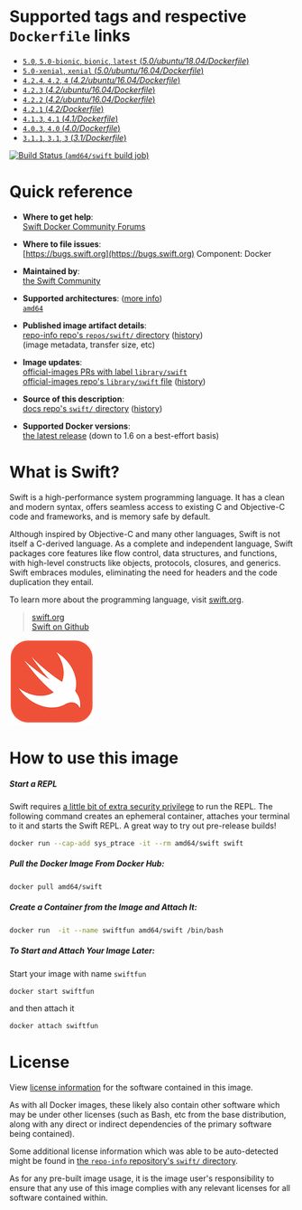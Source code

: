 <!--

********************************************************************************

WARNING:

    DO NOT EDIT "swift/README.md"

    IT IS AUTO-GENERATED

    (from the other files in "swift/" combined with a set of templates)

********************************************************************************

-->

# Supported tags and respective `Dockerfile` links

-	[`5.0`, `5.0-bionic`, `bionic`, `latest` (*5.0/ubuntu/18.04/Dockerfile*)](https://github.com/apple/swift-docker/blob/0d3ffbb7885c8731970fc294be96ce91153840d9/5.0/ubuntu/18.04/Dockerfile)
-	[`5.0-xenial`, `xenial` (*5.0/ubuntu/16.04/Dockerfile*)](https://github.com/apple/swift-docker/blob/0d3ffbb7885c8731970fc294be96ce91153840d9/5.0/ubuntu/16.04/Dockerfile)
-	[`4.2.4`, `4.2`, `4` (*4.2/ubuntu/16.04/Dockerfile*)](https://github.com/apple/swift-docker/blob/f0a61df2dd9a14dd6988e6017ae58cc63df37f41/4.2/ubuntu/16.04/Dockerfile)
-	[`4.2.3` (*4.2/ubuntu/16.04/Dockerfile*)](https://github.com/apple/swift-docker/blob/75dde01ef86e98437b1206c6a58d0428dfb345a4/4.2/ubuntu/16.04/Dockerfile)
-	[`4.2.2` (*4.2/ubuntu/16.04/Dockerfile*)](https://github.com/apple/swift-docker/blob/c5dd5e013de66da930cf1b9804797dbae11e8f9c/4.2/ubuntu/16.04/Dockerfile)
-	[`4.2.1` (*4.2/Dockerfile*)](https://github.com/apple/swift-docker/blob/34aa283f9b3473ab22b2282f71773781b121af19/4.2/Dockerfile)
-	[`4.1.3`, `4.1` (*4.1/Dockerfile*)](https://github.com/apple/swift-docker/blob/34aa283f9b3473ab22b2282f71773781b121af19/4.1/Dockerfile)
-	[`4.0.3`, `4.0` (*4.0/Dockerfile*)](https://github.com/apple/swift-docker/blob/34aa283f9b3473ab22b2282f71773781b121af19/4.0/Dockerfile)
-	[`3.1.1`, `3.1`, `3` (*3.1/Dockerfile*)](https://github.com/apple/swift-docker/blob/34aa283f9b3473ab22b2282f71773781b121af19/3.1/Dockerfile)

[![Build Status](https://doi-janky.infosiftr.net/job/multiarch/job/amd64/job/swift/badge/icon) (`amd64/swift` build job)](https://doi-janky.infosiftr.net/job/multiarch/job/amd64/job/swift/)

# Quick reference

-	**Where to get help**:  
	[Swift Docker Community Forums](https://forums.swift.org/c/server/docker)

-	**Where to file issues**:  
	[https://bugs.swift.org](https://bugs.swift.org) Component: Docker

-	**Maintained by**:  
	[the Swift Community](https://github.com/apple/swift-docker)

-	**Supported architectures**: ([more info](https://github.com/docker-library/official-images#architectures-other-than-amd64))  
	[`amd64`](https://hub.docker.com/r/amd64/swift/)

-	**Published image artifact details**:  
	[repo-info repo's `repos/swift/` directory](https://github.com/docker-library/repo-info/blob/master/repos/swift) ([history](https://github.com/docker-library/repo-info/commits/master/repos/swift))  
	(image metadata, transfer size, etc)

-	**Image updates**:  
	[official-images PRs with label `library/swift`](https://github.com/docker-library/official-images/pulls?q=label%3Alibrary%2Fswift)  
	[official-images repo's `library/swift` file](https://github.com/docker-library/official-images/blob/master/library/swift) ([history](https://github.com/docker-library/official-images/commits/master/library/swift))

-	**Source of this description**:  
	[docs repo's `swift/` directory](https://github.com/docker-library/docs/tree/master/swift) ([history](https://github.com/docker-library/docs/commits/master/swift))

-	**Supported Docker versions**:  
	[the latest release](https://github.com/docker/docker-ce/releases/latest) (down to 1.6 on a best-effort basis)

# What is Swift?

Swift is a high-performance system programming language. It has a clean and modern syntax, offers seamless access to existing C and Objective-C code and frameworks, and is memory safe by default.

Although inspired by Objective-C and many other languages, Swift is not itself a C-derived language. As a complete and independent language, Swift packages core features like flow control, data structures, and functions, with high-level constructs like objects, protocols, closures, and generics. Swift embraces modules, eliminating the need for headers and the code duplication they entail.

To learn more about the programming language, visit [swift.org](https://swift.org).

> [swift.org](https://swift.org/about/)  
> [Swift on Github](https://github.com/apple/swift)

![logo](https://raw.githubusercontent.com/docker-library/docs/0e2d9afd4e84369a43b810a5cfb5a131cfaac779/swift/logo.png)

# How to use this image

##### Start a REPL

Swift requires [a little bit of extra security privilege](https://github.com/apple/swift-docker/issues/9#issuecomment-272527182) to run the REPL. The following command creates an ephemeral container, attaches your terminal to it and starts the Swift REPL. A great way to try out pre-release builds!

```bash
docker run --cap-add sys_ptrace -it --rm amd64/swift swift
```

##### Pull the Docker Image From Docker Hub:

```bash
docker pull amd64/swift
```

##### Create a Container from the Image and Attach It:

```bash
docker run  -it --name swiftfun amd64/swift /bin/bash
```

##### To Start and Attach Your Image Later:

Start your image with name `swiftfun`

```bash
docker start swiftfun
```

and then attach it

```bash
docker attach swiftfun
```

# License

View [license information](https://swift.org/LICENSE.txt) for the software contained in this image.

As with all Docker images, these likely also contain other software which may be under other licenses (such as Bash, etc from the base distribution, along with any direct or indirect dependencies of the primary software being contained).

Some additional license information which was able to be auto-detected might be found in [the `repo-info` repository's `swift/` directory](https://github.com/docker-library/repo-info/tree/master/repos/swift).

As for any pre-built image usage, it is the image user's responsibility to ensure that any use of this image complies with any relevant licenses for all software contained within.
